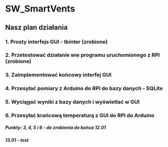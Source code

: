# SW_SmartVents

## Nasz plan działania

### 1. Prosty interfejs GUI - tkinter (zrobione)
### 2. Przetestować działanie ww programu uruchomionego z RPI (zrobione)
### 3. Zaimplementować końcowy interfej GUI
### 4. Przesyłać pomiary z Arduino do RPI do bazy danych - SQLite
### 5. Wyciągać wyniki z bazy danych i wyświetlać w GUI
### 6. Przesyłać krańcową temperaturą z GUI do RPI do Arduino


##### Punkty: 3, 4, 5 i 6 - do zrobienia do końca 12.01
##### 13.01 - test
